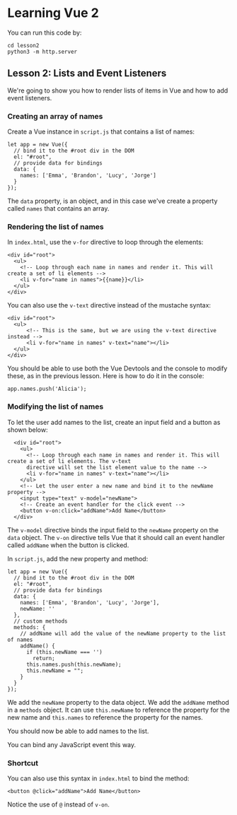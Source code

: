 # Learning Vue 2

You can run this code by:

```
cd lesson2
python3 -m http.server
```

## Lesson 2: Lists and Event Listeners

We're going to show you how to render lists of items in Vue and how to add event listeners.

### Creating an array of names

Create a Vue instance in `script.js` that contains a list of names:

```
let app = new Vue({
  // bind it to the #root div in the DOM
  el: "#root",
  // provide data for bindings
  data: {
    names: ['Emma', 'Brandon', 'Lucy', 'Jorge']
  }
});
```

The `data` property, is an object, and in this case we've create a property called `names` that contains an array.

### Rendering the list of names

In `index.html`, use the `v-for` directive to loop through the elements:

```
<div id="root">
  <ul>
    <!-- Loop through each name in names and render it. This will create a set of li elements -->
    <li v-for="name in names">{{name}}</li>
  </ul>
</div>
```

You can also use the `v-text` directive instead of the mustache syntax:

```
<div id="root">
  <ul>
      <!-- This is the same, but we are using the v-text directive instead -->
      <li v-for="name in names" v-text="name"></li>
  </ul>
</div>
```

You should be able to use both the Vue Devtools and the console to modify these, as in the previous lesson. Here is how to do it in the console:

```
app.names.push('Alicia');
```

### Modifying the list of names

To let the user add names to the list, create an input field and a button as shown below:

```
  <div id="root">
    <ul>
      <!-- Loop through each name in names and render it. This will create a set of li elements. The v-text
      directive will set the list element value to the name -->
      <li v-for="name in names" v-text="name"></li>
    </ul>
    <!-- Let the user enter a new name and bind it to the newName property -->
    <input type="text" v-model="newName">
    <!-- Create an event handler for the click event -->
    <button v-on:click="addName">Add Name</button>
  </div>
```

The `v-model` directive binds the input field to the `newName` property on the `data` object. The `v-on` directive tells Vue that it should call an event handler called `addName` when the button is clicked.

In `script.js`, add the new property and method:

```
let app = new Vue({
  // bind it to the #root div in the DOM
  el: "#root",
  // provide data for bindings
  data: {
    names: ['Emma', 'Brandon', 'Lucy', 'Jorge'],
    newName: ''
  },
  // custom methods
  methods: {
    // addName will add the value of the newName property to the list of names
    addName() {
      if (this.newName === '')
        return;
      this.names.push(this.newName);
      this.newName = "";
    }
  }
});
```

We add the `newName` property to the data object. We add the `addName` method in a `methods` object. It can use `this.newName` to reference the property for the new name and `this.names` to reference the property for the names.

You should now be able to add names to the list.

You can bind any JavaScript event this way.

### Shortcut

You can also use this syntax in `index.html` to bind the method:

```
<button @click="addName">Add Name</button>
```

Notice the use of `@` instead of `v-on`.
